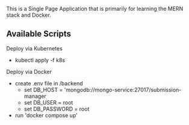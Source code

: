 This is a Single Page Application that is primarily for learning the MERN stack and Docker.

## Available Scripts
Deploy via Kubernetes
- kubectl apply -f k8s

Deploy via Docker
- create .env file in /backend
    - set DB_HOST = 'mongodb://mongo-service:27017/submission-manager
    - set DB_USER = root
    - set DB_PASSWORD = root
- run 'docker compose up'
